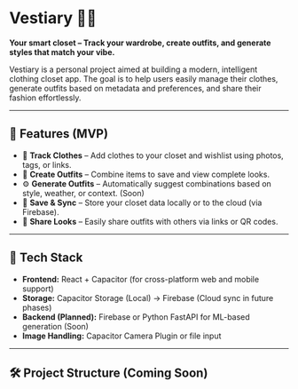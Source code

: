 # Vestiary 👗🧠  
**Your smart closet – Track your wardrobe, create outfits, and generate styles that match your vibe.**

Vestiary is a personal project aimed at building a modern, intelligent clothing closet app. The goal is to help users easily manage their clothes, generate outfits based on metadata and preferences, and share their fashion effortlessly.

---

## 🚀 Features (MVP)
- 📸 **Track Clothes** – Add clothes to your closet and wishlist using photos, tags, or links.
- 🧩 **Create Outfits** – Combine items to save and view complete looks.
- ⚙️ **Generate Outfits** – Automatically suggest combinations based on style, weather, or context. (Soon)
- 💾 **Save & Sync** – Store your closet data locally or to the cloud (via Firebase).
- 🔗 **Share Looks** – Easily share outfits with others via links or QR codes.

---

## 🧱 Tech Stack
- **Frontend:** React + Capacitor (for cross-platform web and mobile support)
- **Storage:** Capacitor Storage (Local) → Firebase (Cloud sync in future phases)
- **Backend (Planned):** Firebase or Python FastAPI for ML-based generation (Soon)
- **Image Handling:** Capacitor Camera Plugin or file input

---

## 🛠 Project Structure (Coming Soon)
